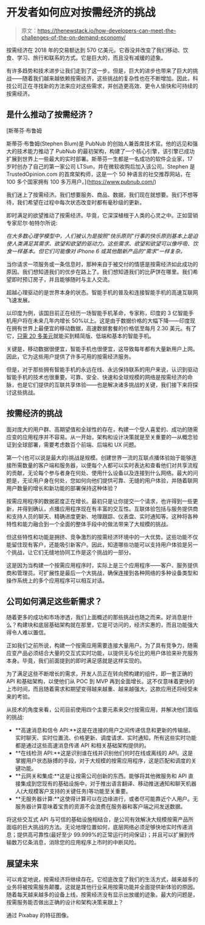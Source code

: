 # 开发者如何应对按需经济的挑战

> 原文：<https://thenewstack.io/how-developers-can-meet-the-challenges-of-the-on-demand-economy/>

按需经济在 2018 年的交易额达到 570 亿美元。它吞没并改变了我们移动、饮食、学习、旅行和联系的方式。它是巨大的，而且没有减缓的迹象。

有许多趋势和技术进步让我们走到了这一步。但是，巨大的进步也带来了巨大的挑战——随着我们越来越依赖按需经济，这些挑战的复杂性也在不断增加。因此，科技公司正在寻找新的方法来应对这些需求，并创造更高效、更令人愉快和可持续的按需经济。

## 是什么推动了按需经济？

 [斯蒂芬·布鲁姆

斯蒂芬·布鲁姆(Stephen Blum)是 PubNub 的创始人兼首席技术官。他的远见和强大的技术能力推动了 PubNub 的最初架构，构建了一个核心引擎，该引擎已成功扩展到世界上一些最大的实时部署。斯蒂芬一生都是一名成功的软件企业家，17 岁时创办了自己的第一家公司 LTSun，并在微软收购后加入该公司。Stephen 是 TrustedOpinion.com 的首席架构师，这是一个 50 种语言的社交推荐网站，在 100 多个国家拥有 100 多万用户。](https://www.pubnub.com/) 

我们迷上了按需经济。我们想要服务、商品、数据，我们现在就想要。我们不想等待，我们希望在过程中每次状态改变时都有毫秒级的更新。

即时满足的欲望推动了按需经济。毕竟，它深深植根于人类的心灵之中。正如营销专家尼尔·帕特尔所说:

*在大多数心理学模型中，人们被认为是按照“快乐原则”行事的快乐原则基本上是迫使人类满足其需求、欲望和欲望的驱动力。这些需求、欲望和欲望可以像呼吸、饮食一样基本。但它们可能像对 iPhone 6 或其他酷新产品的“需求”一样复杂。*

当你请求一项服务或一条信息时，那种来自于被交付的情感是按需经济如此成功的原因。我们想知道我们的优步在路上了。我们想知道我们的比萨饼在哪里。我们希望即时预订房子，并且能够随时与主人交流。

超越心理驱动的是世界本身的状态。智能手机的普及和连接智能手机的高速互联网飞速发展。

以印度为例，该国目前正在经历一场智能手机革命，专家称，印度的 3 亿智能手机用户将在未来几年内增长 50%以上。这是由于数据价格的大幅下降——印度现在拥有世界上最便宜的移动数据，高速数据套餐的价格低至每月 2.30 美元。有了它，[只需 20 多美元](https://asia.nikkei.com/Spotlight/Cover-Story/India-Tech-How-Reliance-s-low-cost-mobile-service-is-transforming-society)就能买到精简版、低端和基本的智能手机。

关键是，移动数据很便宜，智能手机也很便宜，这导致每年都有大量新用户上网。因此，它为这些用户提供了许多可用的按需经济服务。

但是，对于那些拥有智能手机的永远在线、永远保持联系的用户来说，认识到驱动智能手机的技术也很重要。可靠、安全、快速和全球规模的网络是按需经济的命脉，也是它们提供的互联共享体验——也是解决诸多挑战的关键，我们接下来将探讨这些挑战。

## 按需经济的挑战

面对庞大的用户群、高期望值和全球性的存在，构建一个受人喜爱的、成功的随需应变的应用程序并不容易。从一开始，架构和设计决策就是至关重要的—从概念验证到全球部署，需要考虑数百个前端、后端和 UX 问题。

第一个(也可以说是最大的)挑战是规模。创建世界一流的互联点播体验始于能够连接所需数量的客户端和服务器，以便每个人都可以实时表达和查看他们对共享流程的贡献，无论每个参与者身在何处、使用什么设备以及连接到什么网络。最大的问题是，无论用户身在何处，您如何向他们提供可靠、无缝的用户体验，并随着联网用户数量的增长和新功能的部署保持这种体验？

按需应用程序的数据密度正在增长。最初只是让你提交一个请求，也许得到一些更新，并得到确认，点播应用程序现在有丰富的交互性。互联体验包括与服务提供商和支持人员的聊天、精确进度更新、地理跟踪、仪表盘、实时通知等。这种将各种特性和能力融合到一个全面的整体手段中的做法带来了大规模的挑战。

但这些特性和功能是拥挤、竞争激烈的按需经济环境中的一大优势。这些功能不仅能留住现有客户，还能吸引新客户。因此，知道哪些功能可以支持用户体验是另一个挑战，让它们无缝地协同工作是这个挑战的一部分。

这是因为当构建一个按需应用程序时，实际上是三个应用程序——客户、服务提供商和管理员。可扩展性是最后一个大挑战，确保连接到各种网络的多种设备类型和操作系统上的多个应用程序可以相互对话。

## 公司如何满足这些新需求？

随着更多的成功和市场渗透，我们上面概述的那些挑战也随之而来。好消息是什么？构建块和底层基础架构就在那里，它是可访问的，经济实惠的，而且功能强大得令人难以置信。

正如我们之前所说，构建一个按需应用需要连接大量用户。为了具有竞争力，随需应变产品必须结合大量的交互式实时功能，以提供无与伦比的用户体验来补充服务本身。毕竟，我们前面提到的即时满足感就是这样实现的。

为了满足这些不断增长的需求，开发人员正在转向预构建的组件，即一套正确的 API 和基础架构，以使他们从 POC 到 MVP 再到全面增长。这不仅意味着更快的上市时间，而且随着需求和期望变得越来越重、越来越强大，这款应用还将经受未来的考验。

从技术的角度来看，公司目前使用四个主要元素来交付按需应用，并解决他们面临的挑战:

*   **高速消息和信令 API:**这是在连接的用户之间传递信息和更新的传输层。实时聊天、实时位置流、价格更新、调度请求、实时通知，所有这些实时功能都是通过这些高速消息传递 API 和相关基础架构提供的。
*   **在线检测 API:**这是识别谁在线并识别他们何时在线或离线的 API。这是掌握用户状态脉搏的手段，对于大规模的按需应用程序，这是匹配和调度的关键功能。
*   **云网关和集成:**这是让按需公司创新的东西。能够将其他微服务和 API 直接集成到您现有的基础设施中，对于推出语言翻译、移动推送通知和聊天机器人(大规模客户支持的关键任务)等功能至关重要。
*   **无服务器计算:**这使得计算可以在边缘进行，或者尽可能靠近个人用户。无服务器计算意味着宝贵的资源不会浪费在服务器和客户端之间发送数据。

将这些交互式 API 与可信的基础设施相结合，是公司有效解决大规模按需产品所面临的巨大挑战的方法。无论地理位置如何，底层网络必须足够快地实时传递消息；提供高可靠性(最好至少 99.999%的正常运行时间保证)；并且可以扩展到传输数万亿条消息，消除您的应用程序上市时的中断风险。

## 展望未来

可以肯定地说，按需经济将继续存在。它彻底改变了我们的生活方式，越来越多的业务将被按需服务颠覆。这就是其他行业采用按需功能并全面提供新体验的原因。随着每天越来越多的设备上线，按需经济没有显示出放缓的迹象。最大的问题是，按需服务能否做出正确的设计和架构决策来跟上？

通过 Pixabay 的特征图像。

<svg xmlns:xlink="http://www.w3.org/1999/xlink" viewBox="0 0 68 31" version="1.1"><title>Group</title> <desc>Created with Sketch.</desc></svg>